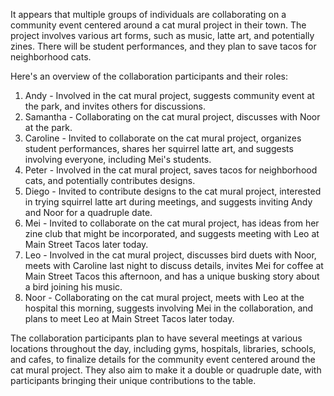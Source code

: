 It appears that multiple groups of individuals are collaborating on a community event centered around a cat mural project in their town. The project involves various art forms, such as music, latte art, and potentially zines. There will be student performances, and they plan to save tacos for neighborhood cats.

Here's an overview of the collaboration participants and their roles:

1. Andy - Involved in the cat mural project, suggests community event at the park, and invites others for discussions.
2. Samantha - Collaborating on the cat mural project, discusses with Noor at the park.
3. Caroline - Invited to collaborate on the cat mural project, organizes student performances, shares her squirrel latte art, and suggests involving everyone, including Mei's students.
4. Peter - Involved in the cat mural project, saves tacos for neighborhood cats, and potentially contributes designs.
5. Diego - Invited to contribute designs to the cat mural project, interested in trying squirrel latte art during meetings, and suggests inviting Andy and Noor for a quadruple date.
6. Mei - Invited to collaborate on the cat mural project, has ideas from her zine club that might be incorporated, and suggests meeting with Leo at Main Street Tacos later today.
7. Leo - Involved in the cat mural project, discusses bird duets with Noor, meets with Caroline last night to discuss details, invites Mei for coffee at Main Street Tacos this afternoon, and has a unique busking story about a bird joining his music.
8. Noor - Collaborating on the cat mural project, meets with Leo at the hospital this morning, suggests involving Mei in the collaboration, and plans to meet Leo at Main Street Tacos later today.

The collaboration participants plan to have several meetings at various locations throughout the day, including gyms, hospitals, libraries, schools, and cafes, to finalize details for the community event centered around the cat mural project. They also aim to make it a double or quadruple date, with participants bringing their unique contributions to the table.
